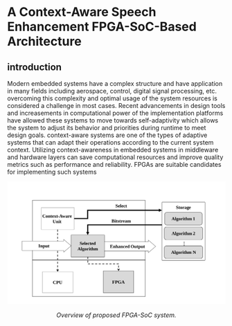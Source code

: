 
# A Context-Aware Speech Enhancement FPGA-SoC-Based Architecture
## introduction
Modern embedded systems have a complex structure and have application in many fields including aerospace, control, digital signal processing, etc. overcoming this complexity and optimal usage of the system resources is considered a challenge in most cases. Recent advancements in design tools and increasements in computational power of the implementation platforms have allowed these systems to move towards self-adaptivity which allows the system to adjust its behavior and priorities during runtime to meet design goals. context-aware systems are one of the types of adaptive systems that can adapt their operations according to the current system context. Utilizing context-awareness in embedded systems in middleware and hardware layers can save computational resources and improve quality metrics such as performance and reliability. FPGAs are suitable candidates for implementing such systems

![](./Documentation/Figs/Overview.svg)
<p align="center"> <i> Overview of proposed FPGA-SoC system. </i> </p>

